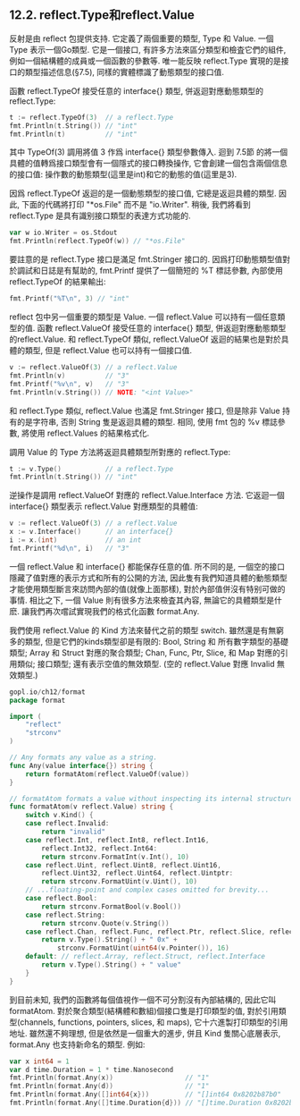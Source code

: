 ## 12.2. reflect.Type和reflect.Value


反射是由 reflect 包提供支持. 它定義了兩個重要的類型, Type 和 Value. 一個 Type 表示一個Go類型. 它是一個接口, 有許多方法來區分類型和檢査它們的組件, 例如一個結構體的成員或一個函數的參數等. 唯一能反映 reflect.Type 實現的是接口的類型描述信息(§7.5), 同樣的實體標識了動態類型的接口值.

函數 reflect.TypeOf 接受任意的 interface{} 類型, 併返迴對應動態類型的reflect.Type:

```Go
t := reflect.TypeOf(3)  // a reflect.Type
fmt.Println(t.String()) // "int"
fmt.Println(t)          // "int"
```

其中 TypeOf(3) 調用將值 3 作爲 interface{} 類型參數傳入. 迴到 7.5節 的將一個具體的值轉爲接口類型會有一個隱式的接口轉換操作, 它會創建一個包含兩個信息的接口值: 操作數的動態類型(這里是int)和它的動態的值(這里是3).

因爲 reflect.TypeOf 返迴的是一個動態類型的接口值, 它總是返迴具體的類型. 因此, 下面的代碼將打印 "*os.File" 而不是 "io.Writer". 稍後, 我們將看到 reflect.Type 是具有識别接口類型的表達方式功能的.

```Go
var w io.Writer = os.Stdout
fmt.Println(reflect.TypeOf(w)) // "*os.File"
```

要註意的是 reflect.Type 接口是滿足 fmt.Stringer 接口的. 因爲打印動態類型值對於調試和日誌是有幫助的, fmt.Printf 提供了一個簡短的 %T 標誌參數, 內部使用 reflect.TypeOf 的結果輸出:

```Go
fmt.Printf("%T\n", 3) // "int"
```

reflect 包中另一個重要的類型是 Value. 一個 reflect.Value 可以持有一個任意類型的值. 函數 reflect.ValueOf 接受任意的 interface{} 類型, 併返迴對應動態類型的reflect.Value. 和 reflect.TypeOf 類似, reflect.ValueOf 返迴的結果也是對於具體的類型, 但是 reflect.Value 也可以持有一個接口值.

```Go
v := reflect.ValueOf(3) // a reflect.Value
fmt.Println(v)          // "3"
fmt.Printf("%v\n", v)   // "3"
fmt.Println(v.String()) // NOTE: "<int Value>"
```

和 reflect.Type 類似, reflect.Value 也滿足 fmt.Stringer 接口, 但是除非 Value 持有的是字符串, 否則 String 隻是返迴具體的類型. 相同, 使用 fmt 包的 %v 標誌參數, 將使用 reflect.Values 的結果格式化.

調用 Value 的 Type 方法將返迴具體類型所對應的 reflect.Type:

```Go
t := v.Type()           // a reflect.Type
fmt.Println(t.String()) // "int"
```

逆操作是調用 reflect.ValueOf 對應的 reflect.Value.Interface 方法. 它返迴一個 interface{} 類型表示 reflect.Value 對應類型的具體值:

```Go
v := reflect.ValueOf(3) // a reflect.Value
x := v.Interface()      // an interface{}
i := x.(int)            // an int
fmt.Printf("%d\n", i)   // "3"
```

一個 reflect.Value 和 interface{} 都能保存任意的值. 所不同的是, 一個空的接口隱藏了值對應的表示方式和所有的公開的方法, 因此隻有我們知道具體的動態類型才能使用類型斷言來訪問內部的值(就像上面那樣), 對於內部值併沒有特别可做的事情. 相比之下, 一個 Value 則有很多方法來檢査其內容, 無論它的具體類型是什麽. 讓我們再次嚐試實現我們的格式化函數 format.Any.

我們使用 reflect.Value 的 Kind 方法來替代之前的類型 switch. 雖然還是有無窮多的類型, 但是它們的kinds類型卻是有限的: Bool, String 和 所有數字類型的基礎類型; Array 和 Struct 對應的聚合類型; Chan, Func, Ptr, Slice, 和 Map 對應的引用類似; 接口類型; 還有表示空值的無效類型. (空的 reflect.Value 對應 Invalid 無效類型.)

```Go
gopl.io/ch12/format
package format

import (
	"reflect"
	"strconv"
)

// Any formats any value as a string.
func Any(value interface{}) string {
	return formatAtom(reflect.ValueOf(value))
}

// formatAtom formats a value without inspecting its internal structure.
func formatAtom(v reflect.Value) string {
	switch v.Kind() {
	case reflect.Invalid:
		return "invalid"
	case reflect.Int, reflect.Int8, reflect.Int16,
		reflect.Int32, reflect.Int64:
		return strconv.FormatInt(v.Int(), 10)
	case reflect.Uint, reflect.Uint8, reflect.Uint16,
		reflect.Uint32, reflect.Uint64, reflect.Uintptr:
		return strconv.FormatUint(v.Uint(), 10)
	// ...floating-point and complex cases omitted for brevity...
	case reflect.Bool:
		return strconv.FormatBool(v.Bool())
	case reflect.String:
		return strconv.Quote(v.String())
	case reflect.Chan, reflect.Func, reflect.Ptr, reflect.Slice, reflect.Map:
		return v.Type().String() + " 0x" +
			strconv.FormatUint(uint64(v.Pointer()), 16)
	default: // reflect.Array, reflect.Struct, reflect.Interface
		return v.Type().String() + " value"
	}
}
```

到目前未知, 我們的函數將每個值視作一個不可分割沒有內部結構的, 因此它叫 formatAtom. 對於聚合類型(結構體和數組)個接口隻是打印類型的值, 對於引用類型(channels, functions, pointers, slices, 和 maps), 它十六進製打印類型的引用地址. 雖然還不夠理想, 但是依然是一個重大的進步, 併且 Kind 隻關心底層表示, format.Any 也支持新命名的類型. 例如:

```Go
var x int64 = 1
var d time.Duration = 1 * time.Nanosecond
fmt.Println(format.Any(x))                  // "1"
fmt.Println(format.Any(d))                  // "1"
fmt.Println(format.Any([]int64{x}))         // "[]int64 0x8202b87b0"
fmt.Println(format.Any([]time.Duration{d})) // "[]time.Duration 0x8202b87e0"
```




